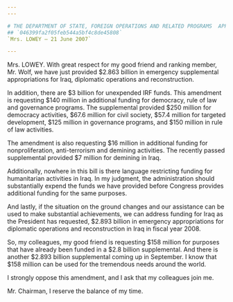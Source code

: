 ```yaml
---
---

# THE DEPARTMENT OF STATE, FOREIGN OPERATIONS AND RELATED PROGRAMS  APPROPRIATIONS ACT, 2008
## `046399fa2f05feb544a5bf4c8de45808`
`Mrs. LOWEY — 21 June 2007`

---
```



Mrs. LOWEY. With great respect for my good friend and ranking member, 
Mr. Wolf, we have just provided $2.863 billion in emergency 
supplemental appropriations for Iraq, diplomatic operations and 
reconstruction.

In addition, there are $3 billion for unexpended IRF funds. This 
amendment is requesting $140 million in additional funding for 
democracy, rule of law and governance programs. The supplemental 
provided $250 million for democracy activities, $67.6 million for civil 
society, $57.4 million for targeted development, $125 million in 
governance programs, and $150 million in rule of law activities.

The amendment is also requesting $16 million in additional funding 
for nonproliferation, anti-terrorism and demining activities. The 
recently passed supplemental provided $7 million for demining in Iraq.

Additionally, nowhere in this bill is there language restricting 
funding for humanitarian activities in Iraq. In my judgment, the 
administration should substantially expend the funds we have provided 
before Congress provides additional funding for the same purposes.

And lastly, if the situation on the ground changes and our assistance 
can be used to make substantial achievements, we can address funding 
for Iraq as the President has requested, $2.893 billion in emergency 
appropriations for diplomatic operations and reconstruction in Iraq in 
fiscal year 2008.

So, my colleagues, my good friend is requesting $158 million for 
purposes that have already been funded in a $2.8 billion supplemental. 
And there is another $2.893 billion supplemental coming up in 
September. I know that $158 million can be used for the tremendous 
needs around the world.

I strongly oppose this amendment, and I ask that my colleagues join 
me.

Mr. Chairman, I reserve the balance of my time.
